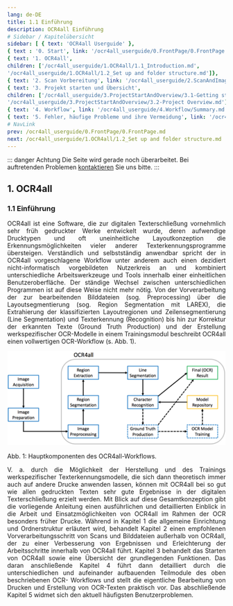 ```yaml
---
lang: de-DE
title: 1.1 Einführung
description: OCR4all Einführung
# Sidebar / Kapitelübersicht
sidebar: [ { text: 'OCR4all Userguide' },
{ text : '0. Start', link: '/ocr4all_userguide/0.FrontPage/0.FrontPage.md' }, 
{ text: '1. OCR4all', 
children: ['/ocr4all_userguide/1.OCR4all/1.1_Introduction.md', 
'/ocr4all_userguide/1.OCR4all/1.2_Set up and folder structure.md']}, 
{ text: '2. Scan Vorbereitung', link: '/ocr4all_userguide/2.ScanAndImagePreparation/2-ScanPreparation.md', }, 
{ text: '3. Projekt starten und Übersicht', 
children: ['/ocr4all_userguide/3.ProjectStartAndOverview/3.1-Getting started.md', 
'/ocr4all_userguide/3.ProjectStartAndOverview/3.2-Project Overview.md']}, 
{ text: '4. Workflow', link: '/ocr4all_userguide/4.Workflow/Summary.md', }, 
{ text: '5. Fehler, häufige Probleme und ihre Vermeidung', link: '/ocr4all_userguide/5.Errors/5-Errors-Problems.md', }]
# NavLink
prev: /ocr4all_userguide/0.FrontPage/0.FrontPage.md
next: /ocr4all_userguide/1.OCR4all/1.2_Set up and folder structure.md
---
```

::: danger Achtung 
Die Seite wird gerade noch überarbeitet.
Bei auftretenden Problemen [kontaktieren](mailto:florian.langhanki@uni-wuerzburg.de) Sie uns bitte.
:::
## 1.	OCR4all
### 1.1	Einführung
<p style="text-align:justify">OCR4all ist eine Software, die zur digitalen Texterschließung vornehmlich sehr früh gedruckter Werke entwickelt wurde, deren aufwendige Drucktypen und oft uneinheitliche Layoutkonzeption die Erkennungsmöglichkeiten vieler anderer Texterkennungsprogramme übersteigen. Verständlich und selbstständig anwendbar spricht der in OCR4all vorgeschlagene Workflow unter anderem auch einen dezidiert nicht-informatisch vorgebildeten Nutzerkreis an und kombiniert unterschiedliche Arbeitswerkzeuge und Tools innerhalb einer einheitlichen Benutzeroberfläche. Der ständige Wechsel zwischen unterschiedlichen Programmen ist auf diese Weise nicht mehr nötig.
Von der Vorverarbeitung der zur bearbeitenden Bilddateien (sog. Preprocessing) über die Layoutsegmentierung (sog. Region Segmentation mit LAREX), die Extrahierung der klassifizierten Layoutregionen und Zeilensegmentierung (Line Segmentation) und Texterkennung (Recognition) bis hin zur Korrektur der erkannten Texte (Ground Truth Production) und der Erstellung werkspezifischer OCR-Modelle in einem Trainingsmodul beschreibt OCR4all einen vollwertigen OCR-Workflow (s. Abb. 1).</p>


![Abb1.png](../../.vuepress/public/images/Abb1.png)

<p style=align-text:center;>Abb. 1: Hauptkomponenten des OCR4all-Workflows.</p>


<p style="text-align:justify">V. a. durch die Möglichkeit der Herstellung und des Trainings werkspezifischer Texterkennungsmodelle, die sich dann theoretisch immer auch auf andere Drucke anwenden lassen, können mit OCR4all bei so gut wie allen gedruckten Texten sehr gute Ergebnisse in der digitalen Texterschließung erzielt werden.
Mit Blick auf diese Gesamtkonzeption gibt die vorliegende Anleitung einen ausführlichen und detaillierten Einblick in die Arbeit und Einsatzmöglichkeiten von OCR4all im Rahmen der OCR besonders früher Drucke. Während in Kapitel 1 die allgemeine Einrichtung und Ordnerstruktur erläutert wird, behandelt Kapitel 2 einen empfohlenen Vorverarbeitungsschritt von Scans und Bilddateien außerhalb von OCR4all, der zu einer Verbesserung von Ergebnissen und Erleichterung der Arbeitsschritte innerhalb von OCR4all führt. Kapitel 3 behandelt das Starten von OCR4all sowie eine Übersicht der grundlegenden Funktionen. Das daran anschließende Kapitel 4 führt dann detailliert durch die unterschiedlichen und aufeinander aufbauenden Teilmodule des oben beschriebenen OCR- Workflows und stellt die eigentliche Bearbeitung von Drucken und Erstellung von OCR-Texten praktisch vor. Das abschließende Kapitel 5 widmet sich den aktuell häufigsten Benutzerproblemen.</p>
